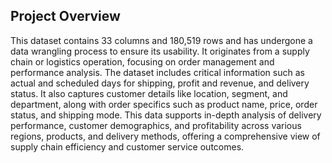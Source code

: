 ## Project Overview
This dataset contains 33 columns and 180,519 rows and has undergone a data wrangling process to ensure its usability. It originates from a supply chain or logistics operation, focusing on order management and performance analysis. The dataset includes critical information such as actual and scheduled days for shipping, profit and revenue, and delivery status. It also captures customer details like location, segment, and department, along with order specifics such as product name, price, order status, and shipping mode. This data supports in-depth analysis of delivery performance, customer demographics, and profitability across various regions, products, and delivery methods, offering a comprehensive view of supply chain efficiency and customer service outcomes.
